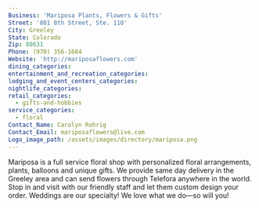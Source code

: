```yaml
---
Business: 'Mariposa Plants, Flowers & Gifts'
Street: '801 8th Street, Ste. 110'
City: Greeley
State: Colorado
Zip: 80631
Phone: (970) 356-1684
Website: 'http://mariposaflowers.com'
dining_categories:
entertainment_and_recreation_categories:
lodging_and_event_centers_categories:
nightlife_categories:
retail_categories:
  - gifts-and-hobbies
service_categories:
  - floral
Contact_Name: Carolyn Rohrig
Contact_Email: mariposaflowers@live.com
Logo_image_path: /assets/images/directory/mariposa.png
---
```



Mariposa is a full service floral shop with personalized floral arrangements, plants, balloons and unique gifts. We provide same day delivery in the Greeley area and can send flowers through Telefora anywhere in the world. Stop in and visit with our friendly staff and let them custom design your order. Weddings are our specialty! We love what we do—so will you!